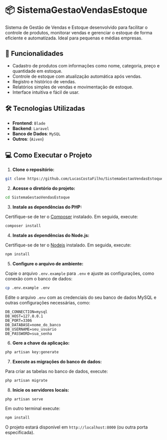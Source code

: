 # 📦 SistemaGestaoVendasEstoque

Sistema de Gestão de Vendas e Estoque desenvolvido para facilitar o controle de produtos, monitorar vendas e gerenciar o estoque de forma eficiente e automatizada. Ideal para pequenas e médias empresas.

## 🚀 Funcionalidades

- Cadastro de produtos com informações como nome, categoria, preço e quantidade em estoque.
- Controle de estoque com atualização automática após vendas.
- Registro e histórico de vendas.
- Relatórios simples de vendas e movimentação de estoque.
- Interface intuitiva e fácil de usar.

## 🛠️ Tecnologias Utilizadas

- **Frontend**: `Blade` 
- **Backend**: `Laravel`
- **Banco de Dados**: `MySQL`
- **Outros**: (`Aiven`)

## 💻 Como Executar o Projeto

1. **Clone o repositório:**

```bash
git clone https://github.com/LucasCostaFilho/SistemaGestaoVendasEstoque.git
```
2. **Acesse o diretório do projeto:**

```bash
cd SistemaGestaoVendasEstoque
```

3. **Instale as dependências do PHP:**

Certifique-se de ter o [Composer](https://getcomposer.org/) instalado. Em seguida, execute:

```bash
composer install
```

4. **Instale as dependências do Node.js:**

Certifique-se de ter o [Nodejs](https://nodejs.org/en) instalado. Em seguida, execute:

```bash
npm install
```

5. **Configure o arquivo de ambiente:**

Copie o arquivo `.env.example` para `.env` e ajuste as configurações, como conexão com o banco de dados:

```bash
cp .env.example .env
```

Edite o arquivo `.env` com as credenciais do seu banco de dados MySQL e outras configurações necessárias, como:

```env
DB_CONNECTION=mysql
DB_HOST=127.0.0.1
DB_PORT=3306
DB_DATABASE=nome_do_banco
DB_USERNAME=seu_usuario
DB_PASSWORD=sua_senha
```

6. **Gere a chave da aplicação:**

```bash
php artisan key:generate
```

7. **Execute as migrações do banco de dados:**

Para criar as tabelas no banco de dados, execute:

```bash
php artisan migrate
```

8. **Inicie os servidores locais:**

```bash
php artisan serve
```
Em outro terminal execute:
```bash
npm install
```
O projeto estará disponível em `http://localhost:8000` (ou outra porta especificada).
